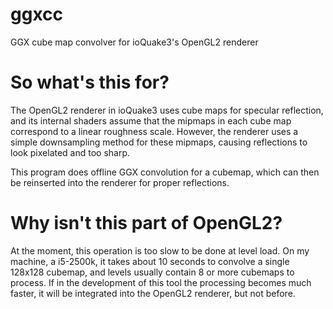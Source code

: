 # ggxcc
GGX cube map convolver for ioQuake3's OpenGL2 renderer

# So what's this for?
The OpenGL2 renderer in ioQuake3 uses cube maps for specular reflection, and its internal shaders assume that the mipmaps in each cube map correspond to a linear roughness scale.  However, the renderer uses a simple downsampling method for these mipmaps, causing reflections to look pixelated and too sharp.

This program does offline GGX convolution for a cubemap, which can then be reinserted into the renderer for proper reflections.

# Why isn't this part of OpenGL2?
At the moment, this operation is too slow to be done at level load.  On my machine, a i5-2500k, it takes about 10 seconds to convolve a single 128x128 cubemap, and levels usually contain 8 or more cubemaps to process.  If in the development of this tool the processing becomes much faster, it will be integrated into the OpenGL2 renderer, but not before.
